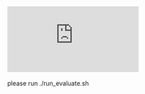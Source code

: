 

![image](https://github.com/fengtuan/ShuffleNet_SS/blob/17515f77cbf7ad4eef06e8b5d87924c34113f7ff/ChannelShuffle.pdf)

please run ./run_evaluate.sh
